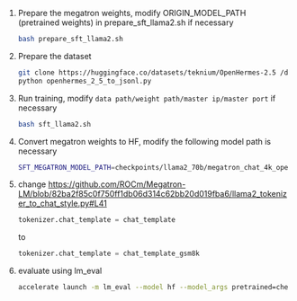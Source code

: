 1. Prepare the megatron weights, modify ORIGIN_MODEL_PATH (pretrained weights) in prepare_sft_llama2.sh if necessary 

    ```bash
    bash prepare_sft_llama2.sh
    ```

2. Prepare the dataset

    ```bash
    git clone https://huggingface.co/datasets/teknium/OpenHermes-2.5 /dockerx/OpenHermes-2.5
    python openhermes_2_5_to_jsonl.py
    ```

3. Run training, modify `data path/weight path/master ip/master port` if necessary

    ```bash
    bash sft_llama2.sh
    ```

4. Convert megatron weights to HF, modify the following model path is necessary

    ```bash
    SFT_MEGATRON_MODEL_PATH=checkpoints/llama2_70b/megatron_chat_4k_openhermes_2_5_lr1e-5_bs128/iter_0001600/ bash llama2_to_hf.sh
    ```

5. change https://github.com/ROCm/Megatron-LM/blob/82ba2f85c0f750ff1db06d314c62bb20d019fba6/llama2_tokenizer_to_chat_style.py#L41

    ```python
    tokenizer.chat_template = chat_template
    ```

    to

    ```python
    tokenizer.chat_template = chat_template_gsm8k
    ```

6. evaluate using lm_eval

    ```bash
    accelerate launch -m lm_eval --model hf --model_args pretrained=checkpoints/llama2_70b/hf_chat --tasks gsm8k --device cuda --batch_size 8
    ```
